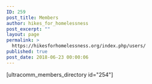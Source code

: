 ```yaml
---
ID: 259
post_title: Members
author: hikes_for_homelessness
post_excerpt: ""
layout: page
permalink: >
  https://hikesforhomelessness.org/index.php/users/
published: true
post_date: 2018-06-23 00:00:06
---
```

[ultracomm_members_directory id="254"]